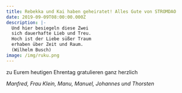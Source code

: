 ```yaml
---
title: Rebekka und Kai haben geheiratet! Alles Gute von STROMDAO
date: 2019-09-09T08:00:00.000Z
description: |-
  Und hier besiegeln diese Zwei
  sich dauerhafte Lieb und Treu.
  Hoch ist der Liebe süßer Traum
  erhaben über Zeit und Raum.
  (Wilhelm Busch)
image: /img/ruku.png
---
```

zu Eurem heutigen Ehrentag gratulieren ganz herzlich

*Manfred, Frau Klein, Manu, Manuel, Johannes und Thorsten*